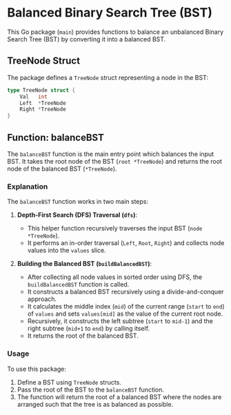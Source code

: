 # Balanced Binary Search Tree (BST) 

This Go package (`main`) provides functions to balance an unbalanced Binary Search Tree (BST) by converting it into a balanced BST.

## TreeNode Struct

The package defines a `TreeNode` struct representing a node in the BST:

```go
type TreeNode struct {
    Val   int
    Left  *TreeNode
    Right *TreeNode
}
```

## Function: balanceBST

The `balanceBST` function is the main entry point which balances the input BST. It takes the root node of the BST (`root *TreeNode`) and returns the root node of the balanced BST (`*TreeNode`).

### Explanation

The `balanceBST` function works in two main steps:

1. **Depth-First Search (DFS) Traversal (`dfs`)**:
   - This helper function recursively traverses the input BST (`node *TreeNode`).
   - It performs an in-order traversal (`Left`, `Root`, `Right`) and collects node values into the `values` slice.

2. **Building the Balanced BST (`buildBalancedBST`)**:
   - After collecting all node values in sorted order using DFS, the `buildBalancedBST` function is called.
   - It constructs a balanced BST recursively using a divide-and-conquer approach.
   - It calculates the middle index (`mid`) of the current range (`start` to `end`) of `values` and sets `values[mid]` as the value of the current root node.
   - Recursively, it constructs the left subtree (`start` to `mid-1`) and the right subtree (`mid+1` to `end`) by calling itself.
   - It returns the root of the balanced BST.

### Usage

To use this package:

1. Define a BST using `TreeNode` structs.
2. Pass the root of the BST to the `balanceBST` function.
3. The function will return the root of a balanced BST where the nodes are arranged such that the tree is as balanced as possible.

